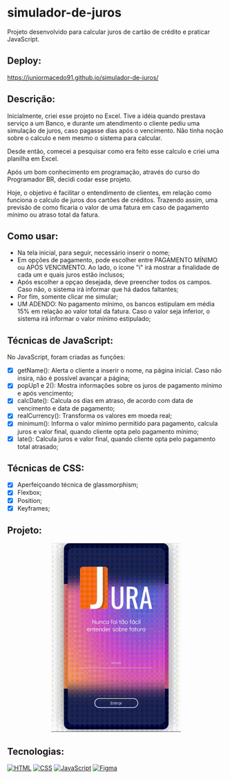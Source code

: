 # simulador-de-juros
Projeto desenvolvido para calcular juros de cartão de crédito e praticar JavaScript.

## Deploy:
https://juniormacedo91.github.io/simulador-de-juros/

## Descrição:
Inicialmente, criei esse projeto no Excel. Tive a idéia quando prestava serviço a um Banco, e durante um atendimento o cliente pediu uma simulação de juros, caso pagasse dias após o vencimento. Não tinha noção sobre o calculo e nem mesmo o sistema para calcular.

Desde então, comecei a pesquisar como era feito esse calculo e criei uma planilha em Excel.

Após um bom conhecimento em programação, através do curso do Programador BR, decidi codar esse projeto.

Hoje, o objetivo é facilitar o entendimento de clientes, em relação como funciona o calculo de juros dos cartões de créditos. Trazendo assim, uma previsão de como ficaria o valor de uma fatura em caso de pagamento mínimo ou atraso total da fatura.

## Como usar:

- Na tela inicial, para seguir, necessário inserir o nome;
- Em opções de pagamento, pode escolher entre PAGAMENTO MÍNIMO ou APÓS VENCIMENTO. Ao lado, o ícone "i" irá mostrar a finalidade de cada um e quais juros estão inclusos;
- Após escolher a opçao desejada, deve preencher todos os campos. Caso não, o sistema irá informar que há dados faltantes;
- Por fim, somente clicar me simular;
- UM ADENDO: No pagamento mínimo, os bancos estipulam em média 15% em relação ao valor total da fatura. Caso o valor seja inferior, o sistema irá informar o valor mínimo estipulado;

## Técnicas de JavaScript:

No JavaScript, foram criadas as funções:

 - [x] getName(): Alerta o cliente a inserir o nome, na página inicial. Caso não insira, não é possível avançar a página;
 - [x] popUp1 e 2(): Mostra informações sobre os juros de pagamento mínimo e após vencimento;
 - [x] calcDate(): Calcula os dias em atraso, de acordo com data de vencimento e data de pagamento;
 - [x] realCurrency(): Transforma os valores em moeda real;
 - [x] minimum(): Informa o valor mínimo permitido para pagamento, calcula juros e valor final, quando cliente opta pelo pagamento mínimo;
 - [x] late(): Calcula juros e valor final, quando cliente opta pelo pagamento total atrasado;

## Técnicas de CSS:

 - [x] Aperfeiçoando técnica de glassmorphism;
 - [x] Flexbox;
 - [x] Position;
 - [X] Keyframes;

## Projeto:

<p align="center">
  <img src="jura.gif" width="300px">
</p>

## Tecnologias:

[![HTML](https://img.shields.io/badge/HTML-red?style=for-the-badge&logo=HTML5&labelColor=black)](https://github.com/JuniorMacedo91)
[![CSS](https://img.shields.io/badge/CSS3-blue?style=for-the-badge&logo=CSS3&labelColor=black)](https://github.com/JuniorMacedo91)
[![JavaScript](https://img.shields.io/badge/javascript-yellow?style=for-the-badge&logo=javascript&labelColor=black)](https://github.com/JuniorMacedo91)
[![Figma](https://img.shields.io/badge/figma-teal?style=for-the-badge&logo=figma&labelColor=black)](https://github.com/JuniorMacedo91)

